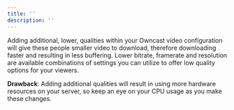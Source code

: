 ```yaml
---
title: ''
description: ''
---
```

Adding additional, lower, qualities within your Owncast video configuration will give these people smaller video to download, therefore downloading faster and resulting in less buffering. Lower bitrate, framerate and resolution are available combinations of settings you can utilize to offer low quality options for your viewers.

**Drawback**: Adding additional qualities will result in using more hardware resources on your server, so keep an eye on your CPU usage as you make these changes.
